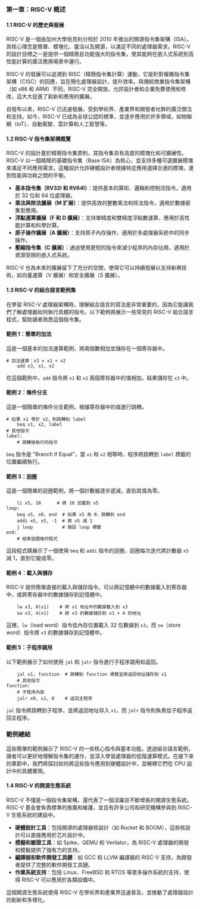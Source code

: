 ### 第一章：RISC-V 概述

#### 1.1 RISC-V 的歷史與發展

RISC-V 是一個由加州大學伯克利分校於 2010 年推出的開源指令集架構（ISA）。其核心理念是簡單、模塊化、靈活以及開源，以滿足不同的處理器需求。RISC-V 的設計目標之一是提供一個精簡且功能強大的指令集，使其能夠在嵌入式系統到高性能計算的廣泛應用場景中運行。

RISC-V 的發展可以追溯到 RISC（精簡指令集計算）運動，它是針對複雜指令集架構（CISC）的回應，旨在簡化處理器設計，提升效率。與傳統商業指令集架構（如 x86 和 ARM）不同，RISC-V 完全開放，允許設計者和企業免費使用和修改，這大大促進了創新和應用的擴展。

自發布以來，RISC-V 已迅速發展，受到學術界、產業界和開發者社群的廣泛關注和支持。如今，RISC-V 已成為全球公認的標準，並逐步應用於許多領域，如物聯網（IoT）、自動駕駛、雲計算和人工智慧等。

#### 1.2 RISC-V 指令集架構概覽

RISC-V 的設計基於精簡指令集原則，其指令集具有高度的模塊化和可擴展性。RISC-V 以一個精簡的基礎指令集（Base ISA）為核心，並支持多種可選擴展模塊來滿足不同應用需求。這種設計允許硬體設計者根據特定應用選擇合適的模塊，達到性能與功耗之間的平衡。

- **基本指令集（RV32I 和 RV64I）**：提供基本的算術、邏輯和控制流指令，適用於 32 位和 64 位處理器。
- **乘法與除法擴展（M 扩展）**：提供高效的整數乘法和除法指令，適用於數據密集型應用。
- **浮點運算擴展（F 和 D 擴展）**：支持單精度和雙精度浮點數運算，應用於高性能計算和科學計算。
- **原子操作擴展（A 擴展）**：支持原子內存操作，適用於多處理器系統中的同步操作。
- **壓縮指令集（C 擴展）**：通過使用更短的指令來減少程序的內存佔用，適用於資源受限的嵌入式系統。

RISC-V 也為未來的擴展留下了充分的空間，使得它可以持續發展以支持新興技術，如向量運算（V 擴展）和安全擴展（S 擴展）。

#### 1.3 RISC-V 的組合語言範例集

在學習 RISC-V 處理器架構時，理解組合語言的寫法是非常重要的，因為它能讓我們了解處理器如何執行具體的指令。以下範例將展示一些常見的 RISC-V 組合語言程式，幫助讀者熟悉這個指令集。

#### 範例 1：簡單的加法
這是一個基本的加法運算範例，將兩個數相加並儲存在一個寄存器中。

```assembly
# 加法運算：x3 = x1 + x2
    add x3, x1, x2
```

在這個範例中，`add` 指令將 `x1` 和 `x2` 兩個寄存器中的值相加，結果儲存在 `x3` 中。

#### 範例 2：條件分支
這是一個簡單的條件分支範例，根據寄存器中的值進行跳轉。

```assembly
# 如果 x1 等於 x2，則跳轉到 label
    beq x1, x2, label
# 其他指令
label:
    # 跳轉後執行的指令
```

`beq` 指令是 "Branch if Equal"，當 `x1` 和 `x2` 相等時，程序將跳轉到 `label` 標籤的位置繼續執行。

#### 範例 3：迴圈
這是一個簡單的迴圈範例，將一個計數器逐步遞減，直到其值為零。

```assembly
    li x5, 10      # 將 10 加載到 x5
loop:
    beq x5, x0, end  # 如果 x5 為 0，跳轉到 end
    addi x5, x5, -1  # 將 x5 減 1
    j loop           # 跳回 loop 標籤
end:
    # 結束迴圈後的程式
```

這段程式碼展示了一個使用 `beq` 和 `addi` 指令的迴圈，迴圈每次迭代將計數器 `x5` 減 1，直到它變成零。

#### 範例 4：載入與儲存
RISC-V 提供簡單直接的載入與儲存指令，可以將記憶體中的數據載入到寄存器中，或將寄存器中的數據儲存到記憶體中。

```assembly
    lw x3, 0(x1)    # 將 x1 地址中的數據載入到 x3
    sw x3, 4(x1)    # 將 x3 的數據儲存到 x1 + 4 的地址
```

這裡，`lw`（load word）指令從內存位置載入 32 位數據到 `x3`，而 `sw`（store word）指令將 `x3` 的數據儲存到記憶體中。

#### 範例 5：子程序調用
以下範例展示了如何使用 `jal` 和 `jalr` 指令進行子程序調用和返回。

```assembly
    jal x1, function  # 跳轉到 function 標籤並將返回地址儲存到 x1
    # 其他指令
function:
    # 子程序內容
    jalr x0, x1, 0    # 返回主程序
```

`jal` 指令將跳轉到子程序，並將返回地址存入 `x1`，而 `jalr` 指令則負責從子程序返回主程序。

### 範例總結
這些簡單的範例展示了 RISC-V 的一些核心指令與基本功能。透過組合語言範例，讀者可以更好地理解指令集的運作，並深入學習處理器的低階運算模式。在接下來的章節中，我們將探討如何將這些指令應用到硬體設計中，並解釋它們在 CPU 設計中的具體實現。


#### 1.4 RISC-V 的開源生態系統

RISC-V 不僅是一個指令集架構，還代表了一個活躍且不斷增長的開源生態系統。RISC-V 基金會負責標準的推廣和維護，並且有許多公司和研究機構參與到 RISC-V 生態系統的建設中。

- **硬體設計工具**：包括開源的處理器核設計（如 Rocket 和 BOOM），這些核設計可以直接應用於芯片設計中。
- **模擬和驗證工具**：如 Spike、QEMU 和 Verilator，為 RISC-V 處理器的開發和模擬提供了強有力的支持。
- **編譯器和軟件開發工具鏈**：如 GCC 和 LLVM 編譯器的 RISC-V 支持，為開發者提供了完整的軟件開發工具鏈。
- **作業系統支持**：包括 Linux、FreeBSD 和 RTOS 等眾多操作系統的支持，使得 RISC-V 可以應用於各類設備中。

這個開源生態系統使得 RISC-V 在學術界和產業界迅速普及，並推動了處理器設計的創新和多樣化。